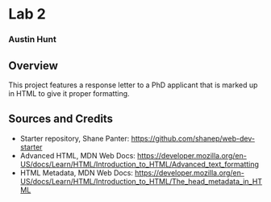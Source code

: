 # Lab 2
### Austin Hunt

## Overview

This project features a response letter to a PhD applicant that is marked up in HTML to give it proper formatting.

## Sources and Credits

* Starter repository, Shane Panter: https://github.com/shanep/web-dev-starter
* Advanced HTML, MDN Web Docs: https://developer.mozilla.org/en-US/docs/Learn/HTML/Introduction_to_HTML/Advanced_text_formatting
* HTML Metadata, MDN Web Docs: https://developer.mozilla.org/en-US/docs/Learn/HTML/Introduction_to_HTML/The_head_metadata_in_HTML 